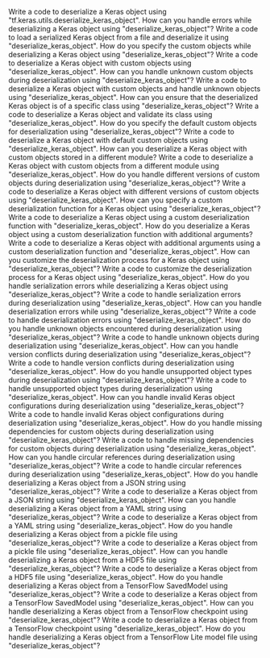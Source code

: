 Write a code to deserialize a Keras object using "tf.keras.utils.deserialize_keras_object".
How can you handle errors while deserializing a Keras object using "deserialize_keras_object"?
Write a code to load a serialized Keras object from a file and deserialize it using "deserialize_keras_object".
How do you specify the custom objects while deserializing a Keras object using "deserialize_keras_object"?
Write a code to deserialize a Keras object with custom objects using "deserialize_keras_object".
How can you handle unknown custom objects during deserialization using "deserialize_keras_object"?
Write a code to deserialize a Keras object with custom objects and handle unknown objects using "deserialize_keras_object".
How can you ensure that the deserialized Keras object is of a specific class using "deserialize_keras_object"?
Write a code to deserialize a Keras object and validate its class using "deserialize_keras_object".
How do you specify the default custom objects for deserialization using "deserialize_keras_object"?
Write a code to deserialize a Keras object with default custom objects using "deserialize_keras_object".
How can you deserialize a Keras object with custom objects stored in a different module?
Write a code to deserialize a Keras object with custom objects from a different module using "deserialize_keras_object".
How do you handle different versions of custom objects during deserialization using "deserialize_keras_object"?
Write a code to deserialize a Keras object with different versions of custom objects using "deserialize_keras_object".
How can you specify a custom deserialization function for a Keras object using "deserialize_keras_object"?
Write a code to deserialize a Keras object using a custom deserialization function with "deserialize_keras_object".
How do you deserialize a Keras object using a custom deserialization function with additional arguments?
Write a code to deserialize a Keras object with additional arguments using a custom deserialization function and "deserialize_keras_object".
How can you customize the deserialization process for a Keras object using "deserialize_keras_object"?
Write a code to customize the deserialization process for a Keras object using "deserialize_keras_object".
How do you handle serialization errors while deserializing a Keras object using "deserialize_keras_object"?
Write a code to handle serialization errors during deserialization using "deserialize_keras_object".
How can you handle deserialization errors while using "deserialize_keras_object"?
Write a code to handle deserialization errors using "deserialize_keras_object".
How do you handle unknown objects encountered during deserialization using "deserialize_keras_object"?
Write a code to handle unknown objects during deserialization using "deserialize_keras_object".
How can you handle version conflicts during deserialization using "deserialize_keras_object"?
Write a code to handle version conflicts during deserialization using "deserialize_keras_object".
How do you handle unsupported object types during deserialization using "deserialize_keras_object"?
Write a code to handle unsupported object types during deserialization using "deserialize_keras_object".
How can you handle invalid Keras object configurations during deserialization using "deserialize_keras_object"?
Write a code to handle invalid Keras object configurations during deserialization using "deserialize_keras_object".
How do you handle missing dependencies for custom objects during deserialization using "deserialize_keras_object"?
Write a code to handle missing dependencies for custom objects during deserialization using "deserialize_keras_object".
How can you handle circular references during deserialization using "deserialize_keras_object"?
Write a code to handle circular references during deserialization using "deserialize_keras_object".
How do you handle deserializing a Keras object from a JSON string using "deserialize_keras_object"?
Write a code to deserialize a Keras object from a JSON string using "deserialize_keras_object".
How can you handle deserializing a Keras object from a YAML string using "deserialize_keras_object"?
Write a code to deserialize a Keras object from a YAML string using "deserialize_keras_object".
How do you handle deserializing a Keras object from a pickle file using "deserialize_keras_object"?
Write a code to deserialize a Keras object from a pickle file using "deserialize_keras_object".
How can you handle deserializing a Keras object from a HDF5 file using "deserialize_keras_object"?
Write a code to deserialize a Keras object from a HDF5 file using "deserialize_keras_object".
How do you handle deserializing a Keras object from a TensorFlow SavedModel using "deserialize_keras_object"?
Write a code to deserialize a Keras object from a TensorFlow SavedModel using "deserialize_keras_object".
How can you handle deserializing a Keras object from a TensorFlow checkpoint using "deserialize_keras_object"?
Write a code to deserialize a Keras object from a TensorFlow checkpoint using "deserialize_keras_object".
How do you handle deserializing a Keras object from a TensorFlow Lite model file using "deserialize_keras_object"?